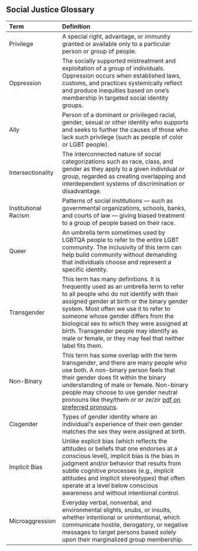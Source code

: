 ## Social Justice Glossary

| Term | Definition |
| :-- | :-- |
| Privilege | A special right, advantage, or immunity granted or available only to a particular person or group of people. |
| Oppression | The socially supported mistreatment and exploitation of a group of individuals. Oppression occurs when established laws, customs, and practices systemically reflect and produce inequities based on one’s membership in targeted social identity groups. |
| Ally | Person of a dominant or privileged racial, gender, sexual or other identity who supports and seeks to further the causes of those who lack such privilege (such as people of color or LGBT people). |
| Intersectionality | The interconnected nature of social categorizations such as race, class, and gender as they apply to a given individual or group, regarded as creating overlapping and interdependent systems of discrimination or disadvantage. |
| Institutional Racism | Patterns of social institutions — such as governmental organizations, schools, banks, and courts of law — giving biased treatment to a group of people based on their race. |
| Queer | An umbrella term sometimes used by LGBTQA people to refer to the entire LGBT community. The inclusivity of this term can help build community without demanding that individuals choose and represent a specific identity. |
| Transgender | This term has many definitions. It is frequently used as an umbrella term to refer to all people who do not identify with their assigned gender at birth or the binary gender system. Most often we use it to refer to someone whose gender differs from the biological sex to which they were assigned at birth. Transgender people may identify as male or female, or they may feel that neither label fits them. |
| Non-Binary | This term has some overlap with the term transgender, and there are many people who use both. A non-binary person feels that their gender does fit within the binary understanding of male or female. Non-binary people may choose to use gender neutral pronouns like they/them or or ze/zir [pdf on preferred pronouns](https://www.ccsu.edu/lgbt/files/PreferredGenderPronounsForFaculty.pdf). |
| Cisgender | Types of gender identity where an individual's experience of their own gender matches the sex they were assigned at birth. |
| Implicit Bias | Unlike explicit bias (which reflects the attitudes or beliefs that one endorses at a conscious level), implicit bias is the bias in judgment and/or behavior that results from subtle cognitive processes (e.g., implicit attitudes and implicit stereotypes) that often operate at a level below conscious awareness and without intentional control. |
| Microaggression | Everyday verbal, nonverbal, and environmental slights, snubs, or insults, whether intentional or unintentional, which communicate hostile, derogatory, or negative messages to target persons based solely upon their marginalized group membership. |

